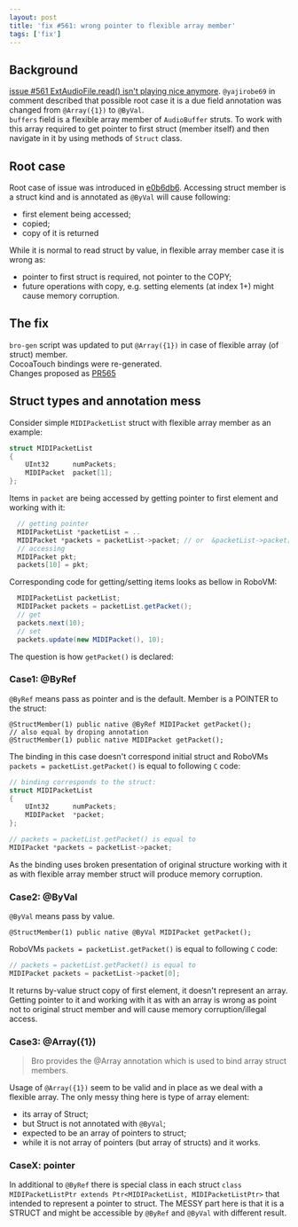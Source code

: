 ```yaml
---
layout: post
title: 'fix #561: wrong pointer to flexible array member'
tags: ['fix']
---
```

## Background
[issue #561 ExtAudioFile.read() isn't playing nice anymore](https://github.com/MobiVM/robovm/issues/561). `@yajirobe69` in comment described that possible root case it is a due field annotation was changed from `@Array({1})` to `@ByVal`.  
`buffers` field is a flexible array member of `AudioBuffer` struts. To work with this array required to get pointer to first struct (member itself) and then navigate in it by using methods of `Struct` class. 

## Root case 
Root case of issue was introduced in [e0b6db6](https://github.com/MobiVM/robovm/commit/e0b6db61adf82d3d0df95f93b14e70f88b4f187a). Accessing struct member is a struct kind and is annotated as `@ByVal` will cause following:  
* first element being accessed;
* copied;
* copy of it is returned

While it is normal to read struct by value, in flexible array member case it is wrong as:
* pointer to first struct is required, not pointer to the COPY;
* future operations with copy, e.g. setting elements (at index 1+) might cause memory corruption.

## The fix  
<!-- more -->  
`bro-gen` script was updated to put `@Array({1})` in case of flexible array (of struct) member.  
CocoaTouch bindings were re-generated.  
Changes proposed as [PR565](https://github.com/MobiVM/robovm/pull/565)

## Struct types and annotation mess
Consider simple `MIDIPacketList` struct with flexible array member as an example:  
```c
struct MIDIPacketList
{
	UInt32      numPackets;
	MIDIPacket  packet[1];
};
```

Items in `packet` are being accessed by getting pointer to first element and working with it:  
```c
  // getting pointer 
  MIDIPacketList *packetList = ..
  MIDIPacket *packets = packetList->packet; // or  &packetList->packet[0] 
  // accessing 
  MIDIPacket pkt; 
  packets[10] = pkt;      
```

Corresponding code for getting/setting items looks as bellow in RoboVM:  
```java
  MIDIPacketList packetList;
  MIDIPacket packets = packetList.getPacket();
  // get 
  packets.next(10);
  // set 
  packets.update(new MIDIPacket(), 10);
```

The question is how `getPacket()` is declared: 
### Case1: @ByRef
`@ByRef` means pass as pointer and is the default. Member is a POINTER to the struct:
 
```
@StructMember(1) public native @ByRef MIDIPacket getPacket();
// also equal by droping annotation 
@StructMember(1) public native MIDIPacket getPacket();
```

The binding in this case doesn't correspond initial struct and RoboVMs `packets = packetList.getPacket()` is equal to following `C` code: 
```c
// binding corresponds to the struct:
struct MIDIPacketList
{
	UInt32      numPackets;
	MIDIPacket  *packet;
};  

// packets = packetList.getPacket() is equal to
MIDIPacket *packets = packetList->packet;
```

As the binding uses broken presentation of original structure working with it as with flexible array member struct will produce memory corruption.

### Case2: @ByVal
`@ByVal` means pass by value.  
```
@StructMember(1) public native @ByVal MIDIPacket getPacket();
```

RoboVMs `packets = packetList.getPacket()` is equal to following `C` code:
```c
// packets = packetList.getPacket() is equal to
MIDIPacket packets = packetList->packet[0];
```

It returns by-value struct copy of first element, it doesn't represent an array. Getting pointer to it and working with it as with an array is wrong as point not to original struct member and will cause memory corruption/illegal access.    

### Case3: @Array({1})
> Bro provides the @Array annotation which is used to bind array struct members. 

Usage of `@Array({1})` seem to be valid and in place as we deal with a flexible array. The only messy thing here is type of array element:
* its array of Struct; 
* but Struct is not annotated with `@ByVal`;
* expected to be an array of pointers to struct;
* while it is not array of pointers (but array of structs) and it works. 

### CaseX: pointer
In additional to `@ByRef` there is special class in each struct `class MIDIPacketListPtr extends Ptr<MIDIPacketList, MIDIPacketListPtr>` that intended to represent a pointer to struct. 
The MESSY part here is that it is a STRUCT and might be accessible by `@ByRef` and `@ByVal` with different result. 
